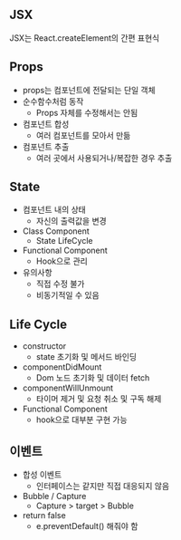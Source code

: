 ## JSX

JSX는 React.createElement의 간편 표현식

## Props

- props는 컴포넌트에 전달되는 단일 객체
- 순수함수처럼 동작
  - Props 자체를 수정해서는 안됨
- 컴포넌트 합성
  - 여러 컴포넌트를 모아서 만듦
- 컴포넌트 추출
  - 여러 곳에서 사용되거나/복잡한 경우 추출

## State

- 컴포넌트 내의 상태
  - 자신의 출력값을 변경
- Class Component
  - State LifeCycle
- Functional Component
  - Hook으로 관리
- 유의사항
  - 직접 수정 불가
  - 비동기적일 수 있음

## Life Cycle

- constructor
  - state 초기화 및 메서드 바인딩
- componentDidMount
  - Dom 노드 초기화 및 데이터 fetch
- componentWillUnmount
  - 타이머 제거 및 요청 취소 및 구독 해제
- Functional Component
  - hook으로 대부분 구현 가능

## 이벤트

- 합성 이벤트
  - 인터페이스는 같지만 직접 대응되지 않음
- Bubble / Capture
  - Capture > target > Bubble
- return false
  - e.preventDefault() 해줘야 함
